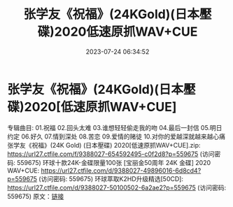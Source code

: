 ﻿---
title: 张学友《祝福》(24KGold)(日本壓碟)2020低速原抓WAV+CUE
date: 2023-07-24 06:34:52
categories: WAV车载音乐、镜像
tags: 华语中文
---
# 张学友《祝福》(24KGold)(日本壓碟)2020[低速原抓WAV+CUE]

专辑曲目:
01.祝福
02.回头太难
03.谁想轻轻偷走我的吻
04.最后一封信
05.明日约定
06.好久
07.情到深处
08.苦恋
09.爱情的赌徒
10.对你的爱越深就越来越心痛
张学友《祝福》(24K Gold) (日本壓碟) 2020[低速原抓WAV+CUE].zip: https://url27.ctfile.com/f/9388027-654592495-c0f2d8?p=559675
(访问密码: 559675)
环球十款24K-金碟限量100张 [宝丽金50周年 24K 金碟] 2020 WAV+CUE: https://url27.ctfile.com/d/9388027-49896016-6d8cd4?p=559675
(访问密码: 559675)
环球萃取K2HD升级精选[50CD]: https://url27.ctfile.com/d/9388027-50100502-6a2ae2?p=559675
(访问密码: 559675)
原文：[链接](https://blog.sina.com.cn/s/blog_1647c7e76010312t7.html)